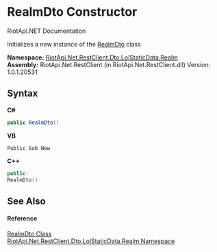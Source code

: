 # RealmDto Constructor 
RiotApi.NET Documentation 

Initializes a new instance of the <a href="0cf08ada-43b4-513b-75eb-c9bdec7ed18d">RealmDto</a> class

**Namespace:**&nbsp;<a href="f67d9fe6-5ce7-842b-4d1f-b23ab418dc88">RiotApi.Net.RestClient.Dto.LolStaticData.Realm</a><br />**Assembly:**&nbsp;RiotApi.Net.RestClient (in RiotApi.Net.RestClient.dll) Version: 1.0.1.20531

## Syntax

**C#**<br />
``` C#
public RealmDto()
```

**VB**<br />
``` VB
Public Sub New
```

**C++**<br />
``` C++
public:
RealmDto()
```


## See Also


#### Reference
<a href="0cf08ada-43b4-513b-75eb-c9bdec7ed18d">RealmDto Class</a><br /><a href="f67d9fe6-5ce7-842b-4d1f-b23ab418dc88">RiotApi.Net.RestClient.Dto.LolStaticData.Realm Namespace</a><br />
